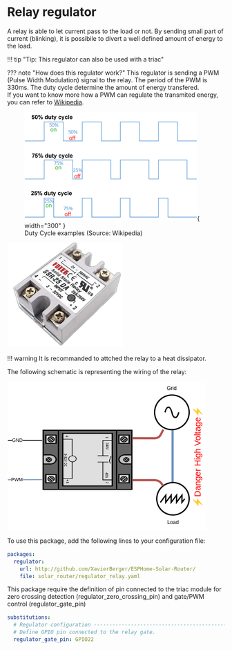 # Relay regulator

A relay is able to let current pass to the load or not. By sending small part of current (blinking), it is possibile to divert a well defined amount of energy to the load.

!!! tip "Tip: This regulator can also be used with a triac"

??? note "How does this regulator work?"
    This regulator is sending a PWM (Pulse Width Modulation) signal to the relay. The period of the PWM is 330ms. The duty cycle determine the amount of energy transfered.  
    If you want to know more how a PWM can regulate the transmited energy, you can refer to [Wikipedia](https://en.wikipedia.org/wiki/Pulse-width_modulation).  
    <figure markdown="span">
      ![triac function](images/Duty_Cycle_Examples.png){ width="300" } 
      <figcaption>Duty Cycle examples (Source: Wikipedia)</figcaption>
    </figure>

![SSR](images/SSR.png)

!!! warning
    It is recommanded to attched the relay to a heat dissipator.

The following schematic is representing the wiring of the relay:

![relay](images/relay.drawio.png)

To use this package, add the following lines to your configuration file:

```yaml linenums="1"
packages:
  regulator:
    url: http://github.com/XavierBerger/ESPHome-Solar-Router/
    file: solar_router/regulator_relay.yaml
```

This package require the definition of pin connected to the triac module for zero crossing detection (regulator_zero_crossing_pin) and gate/PWM control (regulator_gate_pin)

```yaml linenums="1"
substitutions:
  # Regulator configuration ------------------------------------------------------
  # Define GPIO pin connected to the relay gate.
  regulator_gate_pin: GPIO22
```